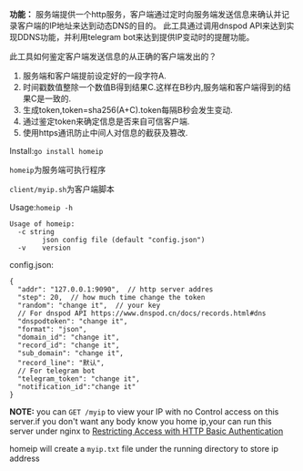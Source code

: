 
**功能：**
服务端提供一个http服务，客户端通过定时向服务端发送信息来确认并记录客户端的IP地址来达到动态DNS的目的。
此工具通过调用dnspod API来达到实现DDNS功能，并利用telegram bot来达到提供IP变动时的提醒功能。

此工具如何鉴定客户端发送信息的从正确的客户端发出的？
1. 服务端和客户端提前设定好的一段字符A.
2. 时间戳数值整除一个数值B得到结果C.这样在B秒内,服务端和客户端得到的结果C是一致的.
3. 生成token,token=sha256(A+C).token每隔B秒会发生变动.
4. 通过鉴定token来确定信息是否来自可信客户端.
5. 使用https通讯防止中间人对信息的截获及篡改.

Install:`go install homeip`

`homeip`为服务端可执行程序

`client/myip.sh`为客户端脚本

Usage:`homeip -h`

```
Usage of homeip:
  -c string
        json config file (default "config.json")
  -v    version
```

config.json:

```
{
  "addr": "127.0.0.1:9090",  // http server addres
  "step": 20,  // how much time change the token
  "random": "change it",  // your key
  // For dnspod API https://www.dnspod.cn/docs/records.html#dns
  "dnspodtoken": "change it",
  "format": "json",
  "domain_id": "change it",
  "record_id": "change it",
  "sub_domain": "change it",
  "record_line": "默认",
  // For telegram bot
  "telegram_token": "change it",
  "notification_id":"change it"
}
```

**NOTE:**
you can `GET /myip` to view your IP with no Control access on this server.if you don't want any body know you home ip,your can run this server under nginx to [Restricting Access with HTTP Basic Authentication](https://docs.nginx.com/nginx/admin-guide/security-controls/configuring-http-basic-authentication/)

homeip will create a `myip.txt` file under the running directory to store ip address
